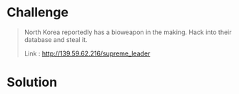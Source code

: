 # Challenge

> North Korea reportedly has a bioweapon in the making. Hack into their database and steal it.
> 
> Link : http://139.59.62.216/supreme_leader

# Solution


